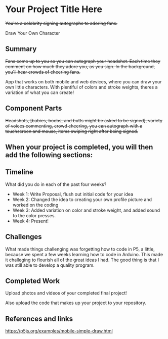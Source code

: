 # Your Project Title Here
~~You're a celebrity signing autographs to adoring fans.~~

Draw Your Own Character

## Summary
~~Fans come up to you so you can autograph your headshot. Each time they comment on how much they adore you, as you sign. In the background, you'll hear crowds of cheering fans.~~

App that works on both mobile and web devices, where you can draw your own little characters. With plentiful of colors and stroke weights, theres a variation of what you can create!

## Component Parts
~~Headshots, [babies, boobs, and butts might be asked to be signed], variety of voices commenting, crowd cheering, you can autograph with a touchscreen and mouse, items swiping right after being signed.~~

## When your project is completed, you will then add the following sections:

## Timeline

What did you do in each of the past four weeks?

- Week 1: Write Proposal, flush out initial code for your idea
- Week 2: Changed the idea to creating your own profile picture and worked on the coding
- Week 3: Added variation on color and stroke weight, and added sound to the color presses.
- Week 4: Present!
 
## Challenges

What made things challenging was forgetting how to code in P5, a little, because we spent a few weeks learning how to code in Arduino. This made it challeging to flourish all of the great ideas I had. The good thing is that I was still able to develop a quality program.

## Completed Work

Upload photos and videos of your completed final project!

Also upload the code that makes up your project to your repository.

## References and links

https://p5js.org/examples/mobile-simple-draw.html
